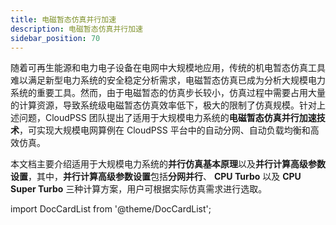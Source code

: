 ```yaml
---
title: 电磁暂态仿真并行加速
description: 电磁暂态仿真并行加速
sidebar_position: 70
---
```



随着可再生能源和电力电子设备在电网中大规模地应用，传统的机电暂态仿真工具难以满足新型电力系统的安全稳定分析需求，电磁暂态仿真已成为分析大规模电力系统的重要工具。然而，由于电磁暂态的仿真步长较小，仿真过程中需要占用大量的计算资源，导致系统级电磁暂态仿真效率低下，极大的限制了仿真规模。针对上述问题，CloudPSS 团队提出了适用于大规模电力系统的**电磁暂态仿真并行加速技术**，可实现大规模电网算例在 CloudPSS 平台中的自动分网、自动负载均衡和高效仿真。

本文档主要介绍适用于大规模电力系统的**并行仿真基本原理**以及**并行计算高级参数设置**，其中，**并行计算高级参数设置**包括**分网并行**、 **CPU Turbo** 以及 **CPU Super Turbo** 三种计算方案，用户可根据实际仿真需求进行选取。


import DocCardList from '@theme/DocCardList';

<DocCardList />